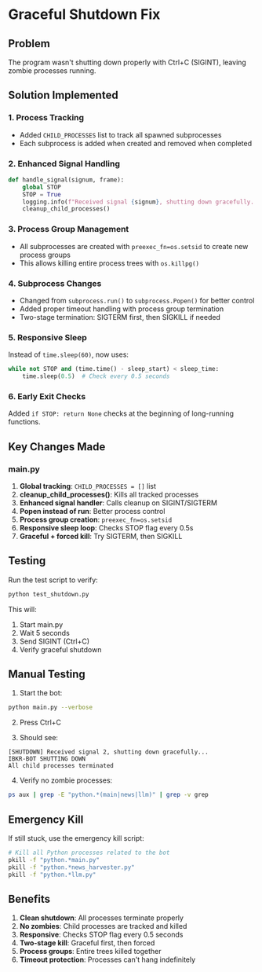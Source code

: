 # Graceful Shutdown Fix

## Problem
The program wasn't shutting down properly with Ctrl+C (SIGINT), leaving zombie processes running.

## Solution Implemented

### 1. Process Tracking
- Added `CHILD_PROCESSES` list to track all spawned subprocesses
- Each subprocess is added when created and removed when completed

### 2. Enhanced Signal Handling
```python
def handle_signal(signum, frame):
    global STOP
    STOP = True
    logging.info(f"Received signal {signum}, shutting down gracefully...")
    cleanup_child_processes()
```

### 3. Process Group Management
- All subprocesses are created with `preexec_fn=os.setsid` to create new process groups
- This allows killing entire process trees with `os.killpg()`

### 4. Subprocess Changes
- Changed from `subprocess.run()` to `subprocess.Popen()` for better control
- Added proper timeout handling with process group termination
- Two-stage termination: SIGTERM first, then SIGKILL if needed

### 5. Responsive Sleep
Instead of `time.sleep(60)`, now uses:
```python
while not STOP and (time.time() - sleep_start) < sleep_time:
    time.sleep(0.5)  # Check every 0.5 seconds
```

### 6. Early Exit Checks
Added `if STOP: return None` checks at the beginning of long-running functions.

## Key Changes Made

### main.py
1. **Global tracking**: `CHILD_PROCESSES = []` list
2. **cleanup_child_processes()**: Kills all tracked processes
3. **Enhanced signal handler**: Calls cleanup on SIGINT/SIGTERM
4. **Popen instead of run**: Better process control
5. **Process group creation**: `preexec_fn=os.setsid`
6. **Responsive sleep loop**: Checks STOP flag every 0.5s
7. **Graceful + forced kill**: Try SIGTERM, then SIGKILL

## Testing

Run the test script to verify:
```bash
python test_shutdown.py
```

This will:
1. Start main.py
2. Wait 5 seconds
3. Send SIGINT (Ctrl+C)
4. Verify graceful shutdown

## Manual Testing

1. Start the bot:
```bash
python main.py --verbose
```

2. Press Ctrl+C

3. Should see:
```
[SHUTDOWN] Received signal 2, shutting down gracefully...
IBKR-BOT SHUTTING DOWN
All child processes terminated
```

4. Verify no zombie processes:
```bash
ps aux | grep -E "python.*(main|news|llm)" | grep -v grep
```

## Emergency Kill

If still stuck, use the emergency kill script:
```bash
# Kill all Python processes related to the bot
pkill -f "python.*main.py"
pkill -f "python.*news_harvester.py"
pkill -f "python.*llm.py"
```

## Benefits

1. **Clean shutdown**: All processes terminate properly
2. **No zombies**: Child processes are tracked and killed
3. **Responsive**: Checks STOP flag every 0.5 seconds
4. **Two-stage kill**: Graceful first, then forced
5. **Process groups**: Entire trees killed together
6. **Timeout protection**: Processes can't hang indefinitely